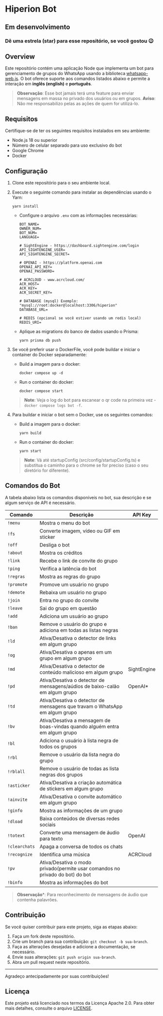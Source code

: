 # Hiperion Bot

## Em desenvolvimento

### Dê uma estrela (star) para esse repositório, se você gostou 😉

## Overview

Este repositório contém uma aplicação Node que implementa um bot para gerenciamento de grupos do WhatsApp usando a biblioteca [whatsapp-web.js](https://github.com/pedroslopez/whatsapp-web.js). O bot oferece suporte aos comandos listados abaixo e permite a interação em **inglês (english)** e **português**.

> **Observação**: Esse bot jamais terá uma feature para enviar mensagens em massa no privado dos usuários ou em grupos.
> **Aviso**: Não me responsabilizo pelas as ações de quem for utilizá-lo.

## Requisitos

Certifique-se de ter os seguintes requisitos instalados em seu ambiente:

- Node.js 18 ou superior
- Número de celular separado para uso exclusivo do bot
- Google Chrome
- Docker

## Configuração

1. Clone este repositório para o seu ambiente local.
2. Execute o seguinte comando para instalar as dependências usando o Yarn:

   ```shell
   yarn install
   ```

   - Configure o arquivo `.env` com as informações necessárias:

     ```plaintext
     BOT_NAME=
     OWNER_NUM=
     BOT_NUM=
     LANGUAGE=

     # SightEngine - https://dashboard.sightengine.com/login
     API_SIGHTENGINE_USER=
     API_SIGHTENGINE_SECRET=

     # OPENAI - https://platform.openai.com
     OPENAI_API_KEY=
     OPENAI_PASSWORD=

     # ACRCLOUD - www.acrcloud.com/
     ACR_HOST=
     ACR_KEY=
     ACR_SECRET_KEY=

     # DATABASE (mysql) Exemplo: "mysql://root:docker@localhost:3306/hiperion"
     DATABASE_URL=

     # REDIS (opcional se você estiver usando um redis local)
     REDIS_URI=
     ```

   - Aplique as migrations do banco de dados usando o Prisma:

     ```shell
     yarn prisma db push
     ```

3. Se você preferir usar o DockerFile, você pode buildar e iniciar o container do Docker separadamente:

   - Build a imagem para o docker:

     ```shell
     docker compose up -d
     ```

   - Run o container do docker:

     ```shell
     docker compose start
     ```

   > **Note**: Veja o log do bot para escanear o qr code na primeira vez - `docker compose logs bot -f`.

4. Para buildar e iniciar o bot sem o Docker, use os seguintes comandos:

   - Build a imagem para o docker:

     ```shell
     yarn build
     ```

   - Run o container do docker:

     ```shell
     yarn start
     ```

   > **Note**: Vá até startupConfig (src/config/startupConfig.ts) e substitua o caminho para o chrome se for preciso (caso o seu diretório for diferente).

## Comandos do Bot

A tabela abaixo lista os comandos disponíveis no bot, sua descrição e se algum serviço de API é necessário.

| Comando       | Descrição                                                                     | API Key     |
| ------------- | ----------------------------------------------------------------------------- | ----------- |
| `!menu`       | Mostra o menu do bot                                                          |             |
| `!fs`         | Converte imagem, vídeo ou GIF em sticker                                      |             |
| `!off`        | Desliga o bot                                                                 |             |
| `!about`      | Mostra os créditos                                                            |             |
| `!link`       | Recebe o link de convite do grupo                                             |             |
| `!ping`       | Verifica a latência do bot                                                    |             |
| `!regras`     | Mostra as regras do grupo                                                     |             |
| `!promote`    | Promove um usuário no grupo                                                   |             |
| `!demote`     | Rebaixa um usuário no grupo                                                   |             |
| `!join`       | Entra no grupo do convite                                                     |             |
| `!leave`      | Sai do grupo em questão                                                       |             |
| `!add`        | Adiciona um usuário ao grupo                                                  |             |
| `!ban`        | Remove o usuário do grupo e adiciona em todas as listas negras                |             |
| `!ld`         | Ativa/Desativa o detector de links em algum grupo                             |             |
| `!og`         | Ativa/Desativa o apenas em um grupo em algum grupo                            |             |
| `!md`         | Ativa/Desativa o detector de conteúdo malicioso em algum grupo                | SightEngine |
| `!pd`         | Ativa/Desativa o detector de mensagens/aúdios de baixo-calão em algum grupo   | OpenAI*     |
| `!td`         | Ativa/Desativa o detector de mensagens que travam o WhatsApp em algum grupo   |             |
| `!bv`         | Ativa/Desativa a mensagem de boas-vindas quando alguém entra em algum grupo   |             |
| `!bl`         | Adiciona o usuário à lista negra de todos os grupos                           |             |
| `!rbl`        | Remove o usuário da lista negra do grupo                                      |             |
| `!rblall`     | Remove o usuário de todas as lista negras dos grupos                          |             |
| `!asticker`   | Ativa/Desativa a criação automática de stickers em algum grupo                |             |
| `!ainvite`    | Ativa/Desativa o convite automático em algum grupo                            |             |
| `!ginfo`      | Mostra as informações de um grupo                                             |             |
| `!dload`      | Baixa conteúdos de diversas redes sociais                                     |             |
| `!totext`     | Converte uma mensagem de áudio para texto                                     | OpenAI      |
| `!clearchats` | Apaga a conversa de todos os chats                                            |             |
| `!recognize`  | Identifica uma música                                                         | ACRCloud    |
| `!pv`         | Ativa/Desativa o modo privado(permite usar comandos no privado do bot) do bot |             |
| `!binfo`      | Mostra as informações do bot                                                  |             |
> **Observação***: Para reconhecimento de mensagens de áudio que contenha palavrões.

## Contribuição

Se você quiser contribuir para este projeto, siga as etapas abaixo:

1. Faça um fork deste repositório.
2. Crie um branch para sua contribuição: `git checkout -b sua-branch`.
3. Faça as alterações desejadas e adicione a documentação, se necessário.
4. Envie suas alterações: `git push origin sua-branch`.
5. Abra um pull request neste repositório.

---

Agradeço antecipadamente por suas contribuições!

## Licença

Este projeto está licenciado nos termos da Licença Apache 2.0. Para obter mais detalhes, consulte o arquivo [LICENSE](../../LICENSE).
